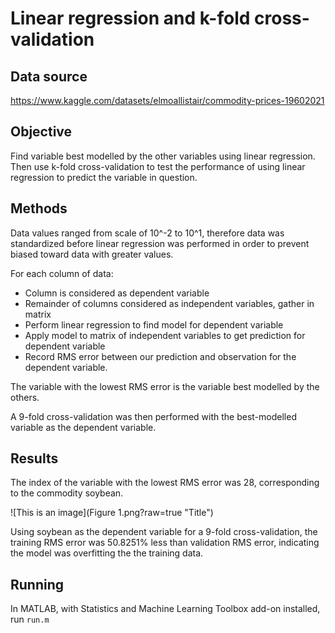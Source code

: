 # Linear regression and k-fold cross-validation
## Data source
https://www.kaggle.com/datasets/elmoallistair/commodity-prices-19602021

## Objective
Find variable best modelled by the other variables using linear regression. Then use k-fold cross-validation to test the performance of using linear regression to predict the variable in question.

## Methods
Data values ranged from scale of 10^-2 to 10^1, therefore data was standardized before linear regression was performed in order to prevent biased toward data with greater values.

For each column of data:

 - Column is considered as dependent variable
 - Remainder of columns considered as independent variables, gather in matrix
 - Perform linear regression to find model for dependent variable
 - Apply model to matrix of independent variables to get prediction for dependent variable
 - Record RMS error between our prediction and observation for the dependent variable.

The variable with the lowest RMS error is the variable best modelled by the others.

A 9-fold cross-validation was then performed with the best-modelled variable as the dependent variable.

## Results
The index of the variable with the lowest RMS error was 28, corresponding to the commodity soybean.

![This is an image](Figure 1.png?raw=true "Title")

Using soybean as the dependent variable for a 9-fold cross-validation, the training RMS error was 50.8251% less than validation RMS error, indicating the model was overfitting the the training data.

## Running
In MATLAB, with Statistics and Machine Learning Toolbox add-on installed, run ```run.m```
